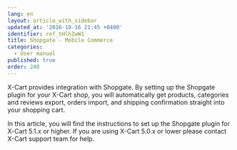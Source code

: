 ```yaml
---
lang: en
layout: article_with_sidebar
updated_at: '2016-10-16 21:45 +0400'
identifier: ref_tHlhZwW1
title: Shopgate - Mobile Commerce
categories:
  - User manual
published: true
order: 240
---
```



X-Cart provides integration with Shopgate. By setting up the Shopgate plugin for your X-Cart shop, you will automatically get products, categories and reviews export, orders import, and shipping confirmation straight into your shopping cart.

In this article, you will find the instructions to set up the Shopgate plugin for X-Cart 5.1.x or higher. If you are using X-Cart 5.0.x or lower please contact X-Cart support team for help.
